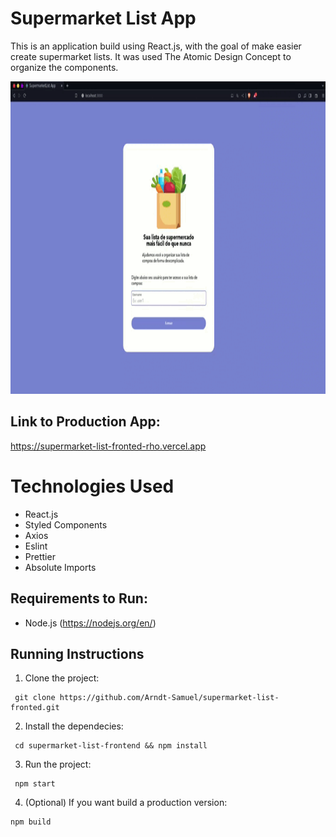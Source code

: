# Supermarket List App

This is an application build using React.js, with the goal of make easier create supermarket lists.
It was used The Atomic Design Concept to organize the components.

<p>
<img height='500' src="https://github.com/Arndt-Samuel/supermarket-list-fronted/blob/main/public/images/demo.gif"/>
</p>

## Link to Production App:

https://supermarket-list-fronted-rho.vercel.app

# Technologies Used

- React.js
- Styled Components
- Axios
- Eslint
- Prettier
- Absolute Imports

## Requirements to Run:

- Node.js (https://nodejs.org/en/)

## Running Instructions

1. Clone the project:

```
 git clone https://github.com/Arndt-Samuel/supermarket-list-fronted.git
```

2. Install the dependecies:

```
 cd supermarket-list-frontend && npm install
```

3. Run the project:

```
 npm start
```

4. (Optional) If you want build a production version:

```
npm build
```
